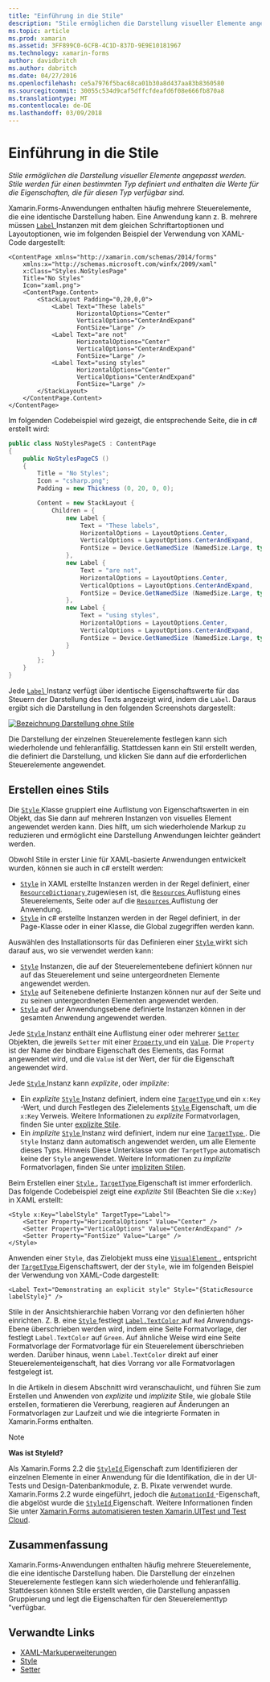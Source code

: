```yaml
---
title: "Einführung in die Stile"
description: "Stile ermöglichen die Darstellung visueller Elemente angepasst werden. Stile werden für einen bestimmten Typ definiert und enthalten die Werte für die Eigenschaften, die für diesen Typ verfügbar sind."
ms.topic: article
ms.prod: xamarin
ms.assetid: 3FF899C0-6CFB-4C1D-837D-9E9E10181967
ms.technology: xamarin-forms
author: davidbritch
ms.author: dabritch
ms.date: 04/27/2016
ms.openlocfilehash: ce5a7976f5bac68ca01b30a8d437aa83b8360580
ms.sourcegitcommit: 30055c534d9caf5dffcfdeafd6f08e666fb870a8
ms.translationtype: MT
ms.contentlocale: de-DE
ms.lasthandoff: 03/09/2018
---
```

# <a name="introduction-to-styles"></a>Einführung in die Stile

_Stile ermöglichen die Darstellung visueller Elemente angepasst werden. Stile werden für einen bestimmten Typ definiert und enthalten die Werte für die Eigenschaften, die für diesen Typ verfügbar sind._

Xamarin.Forms-Anwendungen enthalten häufig mehrere Steuerelemente, die eine identische Darstellung haben. Eine Anwendung kann z. B. mehrere müssen [ `Label` ](https://developer.xamarin.com/api/type/Xamarin.Forms.Label/) Instanzen mit dem gleichen Schriftartoptionen und Layoutoptionen, wie im folgenden Beispiel der Verwendung von XAML-Code dargestellt:

```xaml
<ContentPage xmlns="http://xamarin.com/schemas/2014/forms"
    xmlns:x="http://schemas.microsoft.com/winfx/2009/xaml"
    x:Class="Styles.NoStylesPage"
    Title="No Styles"
    Icon="xaml.png">
    <ContentPage.Content>
        <StackLayout Padding="0,20,0,0">
            <Label Text="These labels"
                   HorizontalOptions="Center"
                   VerticalOptions="CenterAndExpand"
                   FontSize="Large" />
            <Label Text="are not"
                   HorizontalOptions="Center"
                   VerticalOptions="CenterAndExpand"
                   FontSize="Large" />
            <Label Text="using styles"
                   HorizontalOptions="Center"
                   VerticalOptions="CenterAndExpand"
                   FontSize="Large" />
        </StackLayout>
    </ContentPage.Content>
</ContentPage>
```

Im folgenden Codebeispiel wird gezeigt, die entsprechende Seite, die in c# erstellt wird:

```csharp
public class NoStylesPageCS : ContentPage
{
    public NoStylesPageCS ()
    {
        Title = "No Styles";
        Icon = "csharp.png";
        Padding = new Thickness (0, 20, 0, 0);

        Content = new StackLayout {
            Children = {
                new Label {
                    Text = "These labels",
                    HorizontalOptions = LayoutOptions.Center,
                    VerticalOptions = LayoutOptions.CenterAndExpand,
                    FontSize = Device.GetNamedSize (NamedSize.Large, typeof(Label))
                },
                new Label {
                    Text = "are not",
                    HorizontalOptions = LayoutOptions.Center,
                    VerticalOptions = LayoutOptions.CenterAndExpand,
                    FontSize = Device.GetNamedSize (NamedSize.Large, typeof(Label))
                },
                new Label {
                    Text = "using styles",
                    HorizontalOptions = LayoutOptions.Center,
                    VerticalOptions = LayoutOptions.CenterAndExpand,
                    FontSize = Device.GetNamedSize (NamedSize.Large, typeof(Label))
                }
            }
        };
    }
}
```

Jede [ `Label` ](https://developer.xamarin.com/api/type/Xamarin.Forms.Label/) Instanz verfügt über identische Eigenschaftswerte für das Steuern der Darstellung des Texts angezeigt wird, indem die `Label`. Daraus ergibt sich die Darstellung in den folgenden Screenshots dargestellt:

[![](introduction-images/no-styles.png "Bezeichnung Darstellung ohne Stile")](introduction-images/no-styles-large.png#lightbox "bezeichnen Darstellung ohne Stile")

Die Darstellung der einzelnen Steuerelemente festlegen kann sich wiederholende und fehleranfällig. Stattdessen kann ein Stil erstellt werden, die definiert die Darstellung, und klicken Sie dann auf die erforderlichen Steuerelemente angewendet.

## <a name="creating-a-style"></a>Erstellen eines Stils

Die [ `Style` ](https://developer.xamarin.com/api/type/Xamarin.Forms.Style/) Klasse gruppiert eine Auflistung von Eigenschaftswerten in ein Objekt, das Sie dann auf mehreren Instanzen von visuelles Element angewendet werden kann. Dies hilft, um sich wiederholende Markup zu reduzieren und ermöglicht eine Darstellung Anwendungen leichter geändert werden.

Obwohl Stile in erster Linie für XAML-basierte Anwendungen entwickelt wurden, können sie auch in c# erstellt werden:

- [`Style`](https://developer.xamarin.com/api/type/Xamarin.Forms.Style/) in XAML erstellte Instanzen werden in der Regel definiert, einer [ `ResourceDictionary` ](https://developer.xamarin.com/api/type/Xamarin.Forms.ResourceDictionary/) zugewiesen ist, die [ `Resources` ](https://developer.xamarin.com/api/property/Xamarin.Forms.VisualElement.Resources/) Auflistung eines Steuerelements, Seite oder auf die [ `Resources` ](https://developer.xamarin.com/api/property/Xamarin.Forms.Application.Resources/) Auflistung der Anwendung.
- [`Style`](https://developer.xamarin.com/api/type/Xamarin.Forms.Style/) in c# erstellte Instanzen werden in der Regel definiert, in der Page-Klasse oder in einer Klasse, die Global zugegriffen werden kann.

Auswählen des Installationsorts für das Definieren einer [ `Style` ](https://developer.xamarin.com/api/type/Xamarin.Forms.Style/) wirkt sich darauf aus, wo sie verwendet werden kann:

- [`Style`](https://developer.xamarin.com/api/type/Xamarin.Forms.Style/) Instanzen, die auf der Steuerelementebene definiert können nur auf das Steuerelement und seine untergeordneten Elemente angewendet werden.
- [`Style`](https://developer.xamarin.com/api/type/Xamarin.Forms.Style/) auf Seitenebene definierte Instanzen können nur auf der Seite und zu seinen untergeordneten Elementen angewendet werden.
- [`Style`](https://developer.xamarin.com/api/type/Xamarin.Forms.Style/) auf der Anwendungsebene definierte Instanzen können in der gesamten Anwendung angewendet werden.

Jede [ `Style` ](https://developer.xamarin.com/api/type/Xamarin.Forms.Style/) Instanz enthält eine Auflistung einer oder mehrerer [ `Setter` ](https://developer.xamarin.com/api/type/Xamarin.Forms.Setter/) Objekten, die jeweils `Setter` mit einer [ `Property` ](https://developer.xamarin.com/api/property/Xamarin.Forms.Setter.Property/) und ein [`Value`](https://developer.xamarin.com/api/property/Xamarin.Forms.Setter.Value/). Die `Property` ist der Name der bindbare Eigenschaft des Elements, das Format angewendet wird, und die `Value` ist der Wert, der für die Eigenschaft angewendet wird.

Jede [ `Style` ](https://developer.xamarin.com/api/type/Xamarin.Forms.Style/) Instanz kann *explizite*, oder *implizite*:

- Ein *explizite* [ `Style` ](https://developer.xamarin.com/api/type/Xamarin.Forms.Style/) Instanz definiert, indem eine [ `TargetType` ](https://developer.xamarin.com/api/property/Xamarin.Forms.Style.TargetType/) und ein `x:Key` -Wert, und durch Festlegen des Zielelements [ `Style` ](https://developer.xamarin.com/api/property/Xamarin.Forms.VisualElement.Style/) Eigenschaft, um die `x:Key` Verweis. Weitere Informationen zu *explizite* Formatvorlagen, finden Sie unter [explizite Stile](~/xamarin-forms/user-interface/styles/explicit.md).
- Ein *implizite* [ `Style` ](https://developer.xamarin.com/api/type/Xamarin.Forms.Style/) Instanz wird definiert, indem nur eine [ `TargetType` ](https://developer.xamarin.com/api/property/Xamarin.Forms.Style.TargetType/). Die `Style` Instanz dann automatisch angewendet werden, um alle Elemente dieses Typs. Hinweis Diese Unterklasse von der `TargetType` automatisch keine der `Style` angewendet. Weitere Informationen zu *implizite* Formatvorlagen, finden Sie unter [impliziten Stilen](~/xamarin-forms/user-interface/styles/implicit.md).

Beim Erstellen einer [ `Style` ](https://developer.xamarin.com/api/type/Xamarin.Forms.Style/), [ `TargetType` ](https://developer.xamarin.com/api/property/Xamarin.Forms.Style.TargetType/) Eigenschaft ist immer erforderlich. Das folgende Codebeispiel zeigt eine *explizite* Stil (Beachten Sie die `x:Key`) in XAML erstellt:

```xaml
<Style x:Key="labelStyle" TargetType="Label">
    <Setter Property="HorizontalOptions" Value="Center" />
    <Setter Property="VerticalOptions" Value="CenterAndExpand" />
    <Setter Property="FontSize" Value="Large" />
</Style>
```

Anwenden einer `Style`, das Zielobjekt muss eine [ `VisualElement` ](https://developer.xamarin.com/api/type/Xamarin.Forms.VisualElement/) , entspricht der [ `TargetType` ](https://developer.xamarin.com/api/property/Xamarin.Forms.Style.TargetType/) Eigenschaftswert, der der `Style`, wie im folgenden Beispiel der Verwendung von XAML-Code dargestellt:

```xaml
<Label Text="Demonstrating an explicit style" Style="{StaticResource labelStyle}" />
```

Stile in der Ansichtshierarchie haben Vorrang vor den definierten höher einrichten. Z. B. eine [ `Style` ](https://developer.xamarin.com/api/type/Xamarin.Forms.Style/) festlegt [ `Label.TextColor` ](https://developer.xamarin.com/api/property/Xamarin.Forms.Label.TextColor/) auf `Red` Anwendungs-Ebene überschrieben werden wird, indem eine Seite Formatvorlage, der festlegt `Label.TextColor` auf `Green`. Auf ähnliche Weise wird eine Seite Formatvorlage der Formatvorlage für ein Steuerelement überschrieben werden. Darüber hinaus, wenn `Label.TextColor` direkt auf einer Steuerelementeigenschaft, hat dies Vorrang vor alle Formatvorlagen festgelegt ist.

In die Artikeln in diesem Abschnitt wird veranschaulicht, und führen Sie zum Erstellen und Anwenden von *explizite* und *implizite* Stile, wie globale Stile erstellen, formatieren die Vererbung, reagieren auf Änderungen an Formatvorlagen zur Laufzeit und wie die integrierte Formaten in Xamarin.Forms enthalten.

> [!NOTE]
> **Was ist StyleId?**
>
> Als Xamarin.Forms 2.2 die [ `StyleId` ](https://developer.xamarin.com/api/property/Xamarin.Forms.Element.StyleId/) Eigenschaft zum Identifizieren der einzelnen Elemente in einer Anwendung für die Identifikation, die in der UI-Tests und Design-Datenbankmodule, z. B. Pixate verwendet wurde. Xamarin.Forms 2.2 wurde eingeführt, jedoch die [ `AutomationId` ](https://developer.xamarin.com/api/property/Xamarin.Forms.Element.AutomationId/) -Eigenschaft, die abgelöst wurde die [ `StyleId` ](https://developer.xamarin.com/api/property/Xamarin.Forms.Element.StyleId/) Eigenschaft. Weitere Informationen finden Sie unter [Xamarin.Forms automatisieren testen Xamarin.UITest und Test Cloud](~/xamarin-forms/deploy-test/uitest-and-test-cloud.md).

## <a name="summary"></a>Zusammenfassung

Xamarin.Forms-Anwendungen enthalten häufig mehrere Steuerelemente, die eine identische Darstellung haben. Die Darstellung der einzelnen Steuerelemente festlegen kann sich wiederholende und fehleranfällig. Stattdessen können Stile erstellt werden, die Darstellung anpassen Gruppierung und legt die Eigenschaften für den Steuerelementtyp "verfügbar.


## <a name="related-links"></a>Verwandte Links

- [XAML-Markuperweiterungen](~/xamarin-forms/xaml/xaml-basics/xaml-markup-extensions.md)
- [Style](https://developer.xamarin.com/api/type/Xamarin.Forms.Style/)
- [Setter](https://developer.xamarin.com/api/type/Xamarin.Forms.Setter/)
